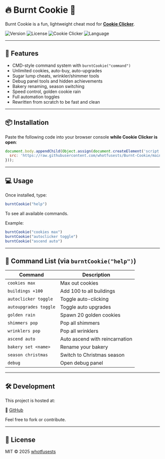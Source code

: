 # 🔥 Burnt Cookie 🍪

Burnt Cookie is a fun, lightweight cheat mod for [**Cookie Clicker**](https:/cookie.clicker.com/). 

![Version](https://img.shields.io/badge/version-10-brown)
![License](https://img.shields.io/github/license/whotfusests/Burnt-Cookie)
![Cookie Clicker](https://img.shields.io/badge/Cookie%20Clicker-compatible-blueviolet)
![Language](https://shields.io/badge/JavaScript-F7DF1E?logo=JavaScript&logoColor=000&style=flat-square)

---

## 🍪 Features

- CMD-style command system with `burntCookie("command")`
- Unlimited cookies, auto-buy, auto-upgrades
- Sugar lump cheats, wrinkler/shimmer tools
- Debug panel tools and hidden achievements
- Bakery renaming, season switching
- Speed control, golden cookie rain
- Full automation toggles
- Rewritten from scratch to be fast and clean

---

## 📦 Installation

Paste the following code into your browser console **while Cookie Clicker is open**:

```js
document.body.appendChild(Object.assign(document.createElement('script'), {
  src: 'https://raw.githubusercontent.com/whotfusests/Burnt-Cookie/main/modules/loader.js'
}));
```

---

## 💻 Usage

Once installed, type:

```js
burntCookie("help")
```

To see all available commands.

Example:
```js
burntCookie("cookies max")
burntCookie("autoclicker toggle")
burntCookie("ascend auto")
```

---

## 🧩 Command List (via `burntCookie("help")`)

| Command                   | Description                        |
|---------------------------|------------------------------------|
| `cookies max`             | Max out cookies                    |
| `buildings +100`          | Add 100 to all buildings           |
| `autoclicker toggle`      | Toggle auto-clicking               |
| `autoupgrades toggle`     | Toggle auto upgrades               |
| `golden rain`             | Spawn 20 golden cookies            |
| `shimmers pop`            | Pop all shimmers                   |
| `wrinklers pop`           | Pop all wrinklers                  |
| `ascend auto`             | Auto ascend with reincarnation     |
| `bakery set <name>`       | Rename your bakery                 |
| `season christmas`        | Switch to Christmas season         |
| `debug`              | Open debug panel                   |

---

## 🛠 Development

This project is hosted at:

📁 [GitHub](https://github.com/whotfusests/burnt-cookie)

Feel free to fork or contribute.

---

## 📜 License

MIT © 2025 [whotfusests](https://github.com/whotfusests)
